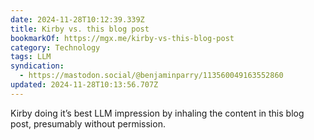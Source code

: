 ```yaml
---
date: 2024-11-28T10:12:39.339Z
title: Kirby vs. this blog post
bookmarkOf: https://mgx.me/kirby-vs-this-blog-post
category: Technology
tags: LLM
syndication:
  - https://mastodon.social/@benjaminparry/113560049163552860
updated: 2024-11-28T10:13:56.707Z
---
```


Kirby doing it’s best LLM impression by inhaling the content in this blog post, presumably without permission.
